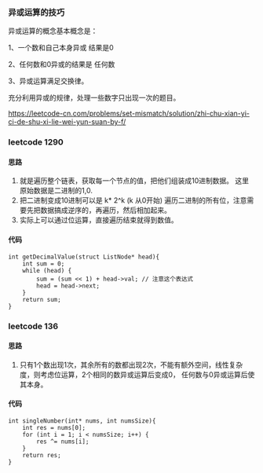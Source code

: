 ### 异或运算的技巧

异或运算的概念基本概念是：

1、一个数和自己本身异或 结果是0

2、任何数和0异或的结果是 任何数

3、异或运算满足交换律。

充分利用异或的规律，处理一些数字只出现一次的题目。

https://leetcode-cn.com/problems/set-mismatch/solution/zhi-chu-xian-yi-ci-de-shu-xi-lie-wei-yun-suan-by-f/

### leetcode 1290
#### 思路
1. 就是遍历整个链表，获取每一个节点的值，把他们组装成10进制数据。 这里原始数据是二进制的1,0.
2. 把二进制变成10进制可以是  k* 2^k (k 从0开始) 遍历二进制的所有位，注意需要先把数据搞成逆序的，再遍历，然后相加起来。
3. 实际上可以通过位运算，直接遍历结束就得到数值。
#### 代码
```
int getDecimalValue(struct ListNode* head){
    int sum = 0;
    while (head) {
        sum = (sum << 1) + head->val; // 注意这个表达式
        head = head->next;
    }
    return sum;
}
```

### leetcode 136
#### 思路
1. 只有1个数出现1次，其余所有的数都出现2次，不能有额外空间，线性复杂度，则考虑位运算，2个相同的数异或运算后变成0， 任何数与0异或运算后使其本身。
#### 代码
```
int singleNumber(int* nums, int numsSize){
    int res = nums[0];
    for (int i = 1; i < numsSize; i++) {
        res ^= nums[i];
    }
    return res;
}
```
